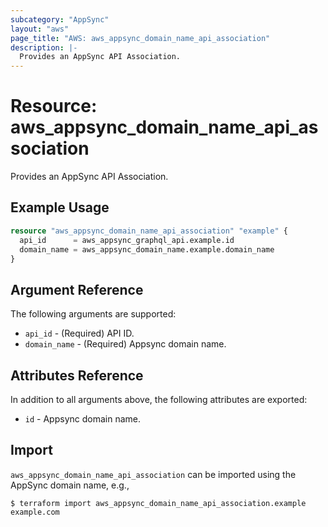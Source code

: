 ```yaml
---
subcategory: "AppSync"
layout: "aws"
page_title: "AWS: aws_appsync_domain_name_api_association"
description: |-
  Provides an AppSync API Association.
---
```


# Resource: aws_appsync_domain_name_api_association

Provides an AppSync API Association.

## Example Usage

```terraform
resource "aws_appsync_domain_name_api_association" "example" {
  api_id      = aws_appsync_graphql_api.example.id
  domain_name = aws_appsync_domain_name.example.domain_name
}
```

## Argument Reference

The following arguments are supported:

* `api_id` - (Required) API ID.
* `domain_name` - (Required) Appsync domain name.

## Attributes Reference

In addition to all arguments above, the following attributes are exported:

* `id` - Appsync domain name.


## Import

`aws_appsync_domain_name_api_association` can be imported using the AppSync domain name, e.g.,

```
$ terraform import aws_appsync_domain_name_api_association.example example.com
```
